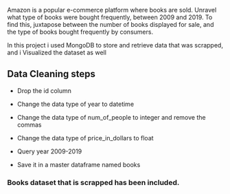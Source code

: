 Amazon is a popular e-commerce platform where books are sold. Unravel what type of books were bought frequently, between 2009 and 2019. To find this, juxtapose between the number of books displayed for sale, and the type of books bought frequently by consumers.

In this project i used MongoDB to store and retrieve data that was scrapped, and i Visualized the dataset as well

## Data Cleaning steps
- Drop the id column

- Change the data type of year to datetime

- Change the data type of num_of_people to integer and remove the commas

- Change the data type of price_in_dollars to float

- Query year 2009-2019

- Save it in a master dataframe named books

### Books dataset that is scrapped has been included.
